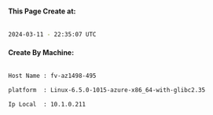 
   
#### This Page Create at:

```bash

2024-03-11 - 22:35:07 UTC

```

#### Create By Machine:

```bash

Host Name : fv-az1498-495

platform  : Linux-6.5.0-1015-azure-x86_64-with-glibc2.35

Ip Local  : 10.1.0.211

```

